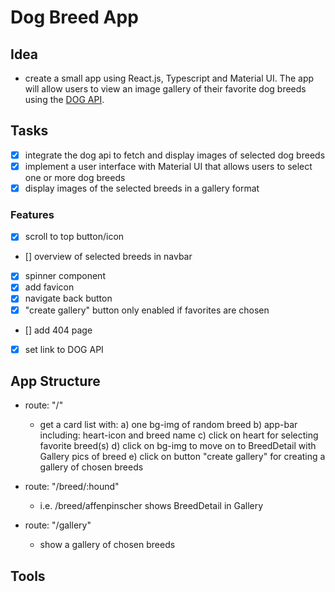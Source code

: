 # Dog Breed App

## Idea
- create a small app using React.js, Typescript and Material UI. The app will allow users to view an image gallery of their favorite dog breeds using the [DOG API](https://dog.ceo/dog-api/). 

## Tasks
- [x] integrate the dog api to fetch and display images of selected dog breeds
- [x] implement a user interface with Material UI that allows users to select one or more dog breeds
- [x] display images of the selected breeds in a gallery format

### Features
- [x] scroll to top button/icon
- [] overview of selected breeds in navbar
- [x] spinner component
- [x] add favicon
- [x] navigate back button
- [x] "create gallery" button only enabled if favorites are chosen 
- [] add 404 page
- [x] set link to DOG API

## App Structure
- route: "/"
    - get a card list with: 
        a) one bg-img of random breed
        b) app-bar including: heart-icon and breed name
        c) click on heart for selecting favorite breed(s)
        d) click on bg-img to move on to BreedDetail with Gallery pics of breed
        e) click on button "create gallery" for creating a gallery of chosen breeds

- route: "/breed/:hound"
    - i.e. /breed/affenpinscher
    shows BreedDetail in Gallery

- route: "/gallery"
    - show a gallery of chosen breeds

## Tools
